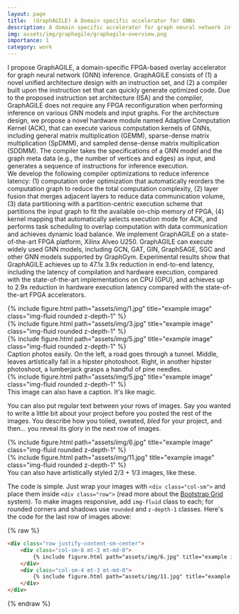 ```yaml
---
layout: page
title:  (GraphAGILE) A Domain specific accelerator for GNNs
description: A domain specific accelerator for graph neural network inference.
img: assets/img/graphagile/graphagile-overview.png
importance: 1
category: work
---
```


I propose GraphAGILE, a domain-specific FPGA-based overlay accelerator for graph neural network (GNN) inference. GraphAGILE consists of (1) a novel unified architecture design with an instruction set, and (2) a compiler built upon the instruction set that can quickly generate optimized code. 
Due to the proposed instruction set architecture (ISA) and the compiler,  GraphAGILE does not require any FPGA reconfiguration when performing inference on various GNN models and input graphs.
For the architecture design, we propose a novel hardware module named Adaptive Computation Kernel (ACK), that can execute various computation kernels of GNNs,
including general matrix multiplication (GEMM), sparse-dense matrix multiplication (SpDMM), and sampled dense-dense matrix multiplication (SDDMM).
The compiler takes the specifications of a GNN model and the graph meta data (e.g., the number of vertices and edges) as input,  and generates a sequence of instructions for inference execution.   
We develop the following compiler optimizations to reduce inference latency: (1) computation order optimization that automatically reorders the computation graph to reduce the total computation complexity, (2) layer fusion that merges adjacent layers to reduce data communication volume, (3) data partitioning with a partition-centric execution scheme that partitions the input graph to fit the available on-chip memory of FPGA, (4) kernel mapping that automatically selects execution mode for ACK, and performs task scheduling to overlap computation with data communication and achieves dynamic load balance. 
We implement GraphAGILE on a state-of-the-art FPGA platform, Xilinx Alveo U250. GraphAGILE can execute widely used GNN models, including GCN, GAT, GIN, GraphSAGE, SGC and other GNN models supported by GraphGym. Experimental results show that GraphAGILE achieves up to 47.1x 3.9x reduction in end-to-end latency, including the latency of compilation and hardware execution, compared with the state-of-the-art implementations on CPU (GPU), and achieves up to  2.9x reduction in hardware execution latency compared with the state-of-the-art FPGA accelerators.




<div class="row">
    <div class="col-sm mt-3 mt-md-0">
        {% include figure.html path="assets/img/1.jpg" title="example image" class="img-fluid rounded z-depth-1" %}
    </div>
    <div class="col-sm mt-3 mt-md-0">
        {% include figure.html path="assets/img/3.jpg" title="example image" class="img-fluid rounded z-depth-1" %}
    </div>
    <div class="col-sm mt-3 mt-md-0">
        {% include figure.html path="assets/img/5.jpg" title="example image" class="img-fluid rounded z-depth-1" %}
    </div>
</div>
<div class="caption">
    Caption photos easily. On the left, a road goes through a tunnel. Middle, leaves artistically fall in a hipster photoshoot. Right, in another hipster photoshoot, a lumberjack grasps a handful of pine needles.
</div>
<div class="row">
    <div class="col-sm mt-3 mt-md-0">
        {% include figure.html path="assets/img/5.jpg" title="example image" class="img-fluid rounded z-depth-1" %}
    </div>
</div>
<div class="caption">
    This image can also have a caption. It's like magic.
</div>

You can also put regular text between your rows of images.
Say you wanted to write a little bit about your project before you posted the rest of the images.
You describe how you toiled, sweated, *bled* for your project, and then... you reveal its glory in the next row of images.


<div class="row justify-content-sm-center">
    <div class="col-sm-8 mt-3 mt-md-0">
        {% include figure.html path="assets/img/6.jpg" title="example image" class="img-fluid rounded z-depth-1" %}
    </div>
    <div class="col-sm-4 mt-3 mt-md-0">
        {% include figure.html path="assets/img/11.jpg" title="example image" class="img-fluid rounded z-depth-1" %}
    </div>
</div>
<div class="caption">
    You can also have artistically styled 2/3 + 1/3 images, like these.
</div>


The code is simple.
Just wrap your images with `<div class="col-sm">` and place them inside `<div class="row">` (read more about the <a href="https://getbootstrap.com/docs/4.4/layout/grid/">Bootstrap Grid</a> system).
To make images responsive, add `img-fluid` class to each; for rounded corners and shadows use `rounded` and `z-depth-1` classes.
Here's the code for the last row of images above:

{% raw %}
```html
<div class="row justify-content-sm-center">
    <div class="col-sm-8 mt-3 mt-md-0">
        {% include figure.html path="assets/img/6.jpg" title="example image" class="img-fluid rounded z-depth-1" %}
    </div>
    <div class="col-sm-4 mt-3 mt-md-0">
        {% include figure.html path="assets/img/11.jpg" title="example image" class="img-fluid rounded z-depth-1" %}
    </div>
</div>
```
{% endraw %}
